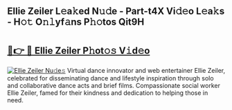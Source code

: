 ## Ellie Zeiler L𝚎a𝚔ed N𝚞𝚍e - Part-t4X Vi𝚍𝚎o L𝚎a𝚔s - H𝚘𝚝 O𝚗𝚕yf𝚊ns P𝚑𝚘tos Qit9H

# <h2><a href="http://kf0kl0d.oniu.top/?m=Ellie+Zeiler">🔗👉 🔴 Ellie Zeiler P𝚑ot𝚘𝚜 V𝚒d𝚎o</a></h2>

[![Ellie Zeiler Nu𝚍e𝚜](https://i.imgur.com/0qMVB7G.gif)](http://kf0kl0d.oniu.top/?m=Ellie+Zeiler)
Virtual dance innovator and web entertainer Ellie Zeiler, celebrated for disseminating dance and lifestyle inspiration through solo and collaborative dance acts and brief films. Compassionate social worker Ellie Zeiler, famed for their kindness and dedication to helping those in need.  

